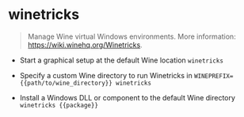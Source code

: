 # winetricks
> Manage Wine virtual Windows environments.
> More information: <https://wiki.winehq.org/Winetricks>.

- Start a graphical setup at the default Wine location
`winetricks`

- Specify a custom Wine directory to run Winetricks in
`WINEPREFIX={{path/to/wine_directory}} winetricks`

- Install a Windows DLL or component to the default Wine directory
`winetricks {{package}}`
